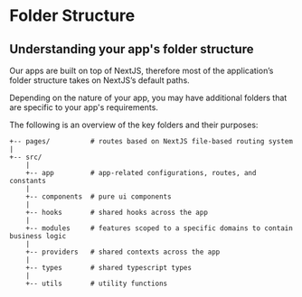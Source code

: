 # Folder Structure

## Understanding your app's folder structure

Our apps are built on top of NextJS, therefore most of the application’s folder structure takes on NextJS’s default paths.

Depending on the nature of your app, you may have additional folders that are specific to your app's requirements.

The following is an overview of the key folders and their purposes:


```
+-- pages/          # routes based on NextJS file-based routing system
|
+-- src/
    |
    +-- app         # app-related configurations, routes, and constants
    |
    +-- components  # pure ui components
    |
    +-- hooks       # shared hooks across the app
    |
    +-- modules     # features scoped to a specific domains to contain business logic
    |
    +-- providers   # shared contexts across the app
    |
    +-- types       # shared typescript types
    |
    +-- utils       # utility functions
```
